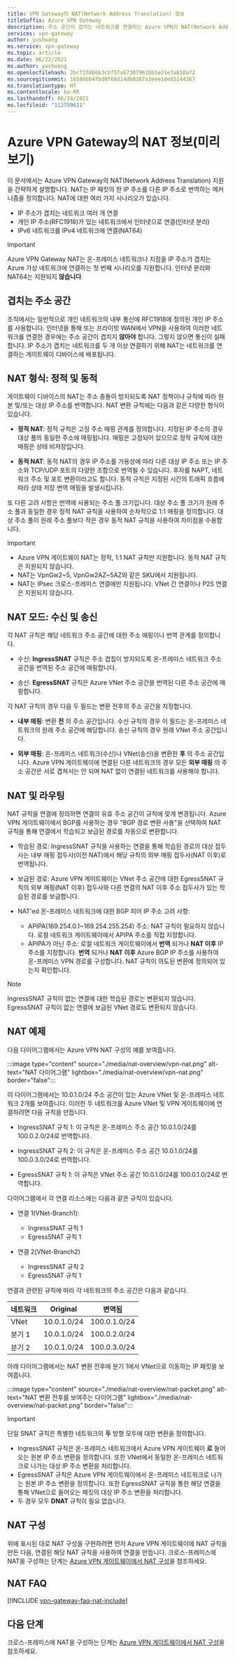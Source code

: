 ```yaml
---
title: VPN Gateway의 NAT(Network Address Translation) 정보
titleSuffix: Azure VPN Gateway
description: 주소 공간이 겹치는 네트워크를 연결하는 Azure VPN의 NAT(Network Address Translation)를 알아봅니다.
services: vpn-gateway
author: yushwang
ms.service: vpn-gateway
ms.topic: article
ms.date: 06/22/2021
ms.author: yushwang
ms.openlocfilehash: 2bcf33466b3cbf57a67307961bb1e21e3a810a72
ms.sourcegitcommit: 16580bb4fbd8f68d14db0387a3eee1de85144367
ms.translationtype: HT
ms.contentlocale: ko-KR
ms.lasthandoff: 06/24/2021
ms.locfileid: "112759611"
---
```

# <a name="about-nat-on-azure-vpn-gateway-preview"></a>Azure VPN Gateway의 NAT 정보(미리 보기)

이 문서에서는 Azure VPN Gateway의 NAT(Network Address Translation) 지원을 간략하게 설명합니다. NAT는 IP 패킷의 한 IP 주소를 다른 IP 주소로 번역하는 메커니즘을 정의합니다. NAT에 대한 여러 가지 시나리오가 있습니다.

* IP 주소가 겹치는 네트워크 여러 개 연결
* 개인 IP 주소(RFC1918)가 있는 네트워크에서 인터넷으로 연결(인터넷 분리)
* IPv6 네트워크를 IPv4 네트워크에 연결(NAT64)

> [!IMPORTANT]
> Azure VPN Gateway NAT는 온-프레미스 네트워크나 지점을 IP 주소가 겹치는 Azure 가상 네트워크에 연결하는 첫 번째 시나리오를 지원합니다. 인터넷 분리와 NAT64는 지원되지 **않습니다**.

## <a name="overlapping-address-spaces"></a><a name="why"></a>겹치는 주소 공간

조직에서는 일반적으로 개인 네트워크의 내부 통신에 RFC1918에 정의된 개인 IP 주소를 사용합니다. 인터넷을 통해 또는 프라이빗 WAN에서 VPN을 사용하여 이러한 네트워크를 연결한 경우에는 주소 공간이 겹치지 **않아야** 합니다. 그렇지 않으면 통신이 실패합니다. IP 주소가 겹치는 네트워크를 두 개 이상 연결하기 위해 NAT는 네트워크를 연결하는 게이트웨이 디바이스에 배포됩니다. 

## <a name="nat-type-static--dynamic"></a><a name="type"></a>NAT 형식: 정적 및 동적

게이트웨이 디바이스의 NAT는 주소 충돌이 방지되도록 NAT 정책이나 규칙에 따라 원본 및/또는 대상 IP 주소를 번역합니다. NAT 변환 규칙에는 다음과 같은 다양한 형식이 있습니다.

* **정적 NAT**: 정적 규칙은 고정 주소 매핑 관계를 정의합니다. 지정된 IP 주소의 경우 대상 풀의 동일한 주소에 매핑됩니다. 매핑은 고정되어 있으므로 정적 규칙에 대한 매핑은 상태 비저장입니다.

* **동적 NAT**: 동적 NAT의 경우 IP 주소를 가용성에 따라 다른 대상 IP 주소 또는 IP 주소와 TCP/UDP 포트의 다양한 조합으로 번역될 수 있습니다. 후자를 NAPT, 네트워크 주소 및 포트 변환이라고도 합니다. 동적 규칙은 지정된 시간의 트래픽 흐름에 따라 상태 저장 번역 매핑을 발생시킵니다.

또 다른 고려 사항은 번역에 사용되는 주소 풀 크기입니다. 대상 주소 풀 크기가 원래 주소 풀과 동일한 경우 정적 NAT 규칙을 사용하여 순차적으로 1:1 매핑을 정의합니다. 대상 주소 풀이 원래 주소 풀보다 작은 경우 동적 NAT 규칙을 사용하여 차이점을 수용합니다.

> [!IMPORTANT]
> * Azure VPN 게이트웨이 NAT는 정적, 1:1 NAT 규칙만 지원합니다. 동적 NAT 규칙은 지원되지 않습니다.
> * NAT는 VpnGw2~5, VpnGw2AZ~5AZ와 같은 SKU에서 지원됩니다.
> * NAT는 IPsec 크로스-프레미스 연결에만 지원됩니다. VNet 간 연결이나 P2S 연결은 지원되지 않습니다.

## <a name="nat-mode-ingress--egress"></a><a name="mode"></a>NAT 모드: 수신 및 송신

각 NAT 규칙은 해당 네트워크 주소 공간에 대한 주소 매핑이나 번역 관계를 정의합니다.

* 수신: **IngressSNAT** 규칙은 주소 겹침이 방지되도록 온-프레미스 네트워크 주소 공간을 번역된 주소 공간에 매핑합니다.

* 송신: **EgressSNAT** 규칙은 Azure VNet 주소 공간을 번역된 다른 주소 공간에 매핑합니다. 

각 NAT 규칙의 경우 다음 두 필드는 변환 전후의 주소 공간을 지정합니다.

* **내부 매핑**: 변환 **전** 의 주소 공간입니다. 수신 규칙의 경우 이 필드는 온-프레미스 네트워크의 원래 주소 공간에 해당합니다. 송신 규칙의 경우 원래 VNet 주소 공간입니다.

* **외부 매핑**: 온-프레미스 네트워크(수신)나 VNet(송신)을 변환한 **후** 의 주소 공간입니다. Azure VPN 게이트웨이에 연결된 다른 네트워크의 경우 모든 **외부 매핑** 의 주소 공간은 서로 겹쳐서는 안 되며 NAT 없이 연결된 네트워크를 사용해야 합니다.

## <a name="nat-and-routing"></a><a name="routing"></a>NAT 및 라우팅

NAT 규칙을 연결에 정의하면 연결의 유효 주소 공간이 규칙에 맞게 변경됩니다. Azure VPN 게이트웨이에서 BGP를 사용하는 경우 "BGP 경로 변환 사용"을 선택하여 NAT 규칙을 통해 연결에서 학습되고 보급된 경로를 자동으로 변환합니다.

* 학습된 경로: IngressSNAT 규칙을 사용하는 연결을 통해 학습된 경로의 대상 접두사는 내부 매핑 접두사(이전 NAT)에서 해당 규칙의 외부 매핑 접두사(NAT 이후)로 번역됩니다.

* 보급된 경로: Azure VPN 게이트웨이는 VNet 주소 공간에 대한 EgressSNAT 규칙의 외부 매핑(NAT 이후) 접두사와 다른 연결의 NAT 이후 주소 접두사가 있는 학습된 경로를 보급합니다.

* NAT'ed 온-프레미스 네트워크에 대한 BGP 피어 IP 주소 고려 사항:
   * APIPA(169.254.0.1~169.254.255.254) 주소: NAT 규칙이 필요하지 않습니다. 로컬 네트워크 게이트웨이에서 APIPA 주소를 직접 지정합니다.
   * APIPA가 아닌 주소: 로컬 네트워크 게이트웨이에서 **번역** 되거나 **NAT 이후** IP 주소를 지정합니다. **번역** 되거나 **NAT 이후** Azure BGP IP 주소를 사용하여 온-프레미스 VPN 경로를 구성합니다. NAT 규칙이 의도된 변환에 정의되어 있는지 확인합니다.

> [!NOTE]
> IngressSNAT 규칙이 없는 연결에 대한 학습된 경로는 변환되지 않습니다. EgressSNAT 규칙이 없는 연결에 보급된 VNet 경로도 변환되지 않습니다.
>

## <a name="nat-example"></a><a name="example"></a>NAT 예제

다음 다이어그램에서는 Azure VPN NAT 구성의 예를 보여줍니다.

:::image type="content" source="./media/nat-overview/vpn-nat.png" alt-text="NAT 다이어그램" lightbox="./media/nat-overview/vpn-nat.png" border="false":::

이 다이어그램에서는 10.0.1.0/24 주소 공간이 있는 Azure VNet 및 온-프레미스 네트워크 2개를 보여줍니다. 이러한 두 네트워크를 Azure VNet 및 VPN 게이트웨이에 연결하려면 다음 규칙을 만듭니다.

* IngressSNAT 규칙 1: 이 규칙은 온-프레미스 주소 공간 10.0.1.0/24를 100.0.2.0/24로 번역합니다.

* IngressSNAT 규칙 2: 이 규칙은 온-프레미스 주소 공간 10.0.1.0/24를 100.0.3.0/24로 번역합니다.

* EgressSNAT 규칙 1: 이 규칙은 VNet 주소 공간 10.0.1.0/24를 100.0.1.0/24로 번역합니다.

다이어그램에서 각 연결 리소스에는 다음과 같은 규칙이 있습니다.

* 연결 1(VNet-Branch1):
    * IngressSNAT 규칙 1
    * EgressSNAT 규칙 1

* 연결 2(VNet-Branch2)
    * IngressSNAT 규칙 2
    * EgressSNAT 규칙 1

연결과 관련된 규칙에 따라 각 네트워크의 주소 공간은 다음과 같습니다.

| 네트워크  | Original    | 변역됨   |
| ---      | ---         | ---          |
| VNet     | 10.0.1.0/24 | 100.0.1.0/24 |
| 분기 1 | 10.0.1.0/24 | 100.0.2.0/24 |
| 분기 2 | 10.0.1.0/24 | 100.0.3.0/24 |

아래 다이어그램에서는 NAT 변환 전후에 분기 1에서 VNet으로 이동하는 IP 패킷을 보여줍니다.

:::image type="content" source="./media/nat-overview/nat-packet.png" alt-text="NAT 변환 전후를 보여주는 다이어그램" lightbox="./media/nat-overview/nat-packet.png" border="false":::

> [!IMPORTANT]
> 단일 SNAT 규칙은 특별한 네트워크의 **두** 방향 모두에 대한 변환을 정의합니다.
>
> * IngressSNAT 규칙은 온-프레미스 네트워크에서 Azure VPN 게이트웨이 **로** 들어오는 원본 IP 주소 변환을 정의합니다. 또한 VNet에서 동일한 온-프레미스 네트워크로 나가는 대상 IP 주소 변환을 처리합니다.
> * EgressSNAT 규칙은 Azure VPN 게이트웨이에서 온-프레미스 네트워크로 나가는 원본 IP 주소 변환을 정의합니다. 또한 EgressSNAT 규칙을 통한 해당 연결을 통해 VNet으로 들어오는 패킷의 대상 IP 주소 변환을 처리합니다.
> * 두 경우 모두 **DNAT** 규칙이 필요 없습니다.

## <a name="nat-configuration"></a><a name="config"></a>NAT 구성

위에 표시된 대로 NAT 구성을 구현하려면 먼저 Azure VPN 게이트웨이에 NAT 규칙을 만든 다음, 연결된 해당 NAT 규칙을 사용하여 연결을 만듭니다. 크로스-프레미스에 NAT을 구성하는 단계는 [Azure VPN 게이트웨이에서 NAT 구성](nat-howto.md)을 참조하세요.

## <a name="nat-faq"></a><a name="faq"></a>NAT FAQ

[!INCLUDE [vpn-gateway-faq-nat-include](../../includes/vpn-gateway-faq-nat-include.md)]

## <a name="next-steps"></a>다음 단계

크로스-프레미스에 NAT을 구성하는 단계는 [Azure VPN 게이트웨이에서 NAT 구성](nat-howto.md)을 참조하세요.